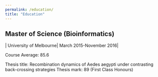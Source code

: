 ```yaml
---
permalink: /education/
title: "Education"
---
```

<link rel="stylesheet" href="//use.fontawesome.com/releases/v5.0.7/css/all.css">

## <i class="fas fa-graduation-cap"></i> Master of Science (Bioinformatics)

|<i class="fas fa-university"></i> University of Melbourne|<i class="fas fa-calendar-alt"></i> March 2015-November 2016|

<i class="fas fa-clipboard-check"></i> Course Average: 85.6

Thesis title: Recombination dynamics of Aedes aegypti under contrasting back-crossing strategies
Thesis mark: 89 (First Class Honours)